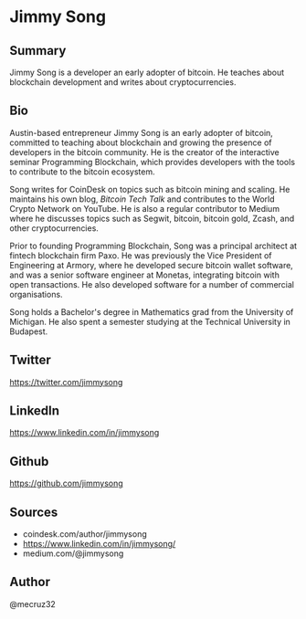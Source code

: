 # Jimmy Song

## Summary
Jimmy Song is a developer an early adopter of bitcoin. He teaches about blockchain development and writes about cryptocurrencies.

## Bio
Austin-based entrepreneur Jimmy Song is an early adopter of bitcoin, committed to teaching about blockchain and growing the presence of developers in the bitcoin community. He is the creator of the interactive seminar Programming Blockchain, which provides developers with the tools to contribute to the bitcoin ecosystem. 

Song writes for CoinDesk on topics such as bitcoin mining and scaling. He maintains his own blog, *Bitcoin Tech Talk* and contributes to the World Crypto Network on YouTube. He is also a regular contributor to Medium where he discusses topics such as Segwit, bitcoin, bitcoin gold, Zcash, and other cryptocurrencies.

Prior to founding Programming Blockchain, Song was a principal architect at fintech blockchain firm Paxo. He was previously the Vice President of Engineering at Armory, where he developed secure bitcoin wallet software, and was a senior software engineer at Monetas, integrating bitcoin with open transactions. He also developed software for a number of commercial organisations.

Song holds a Bachelor's degree in Mathematics grad from the University of Michigan. He also spent a semester studying at the Technical University in Budapest. 

## Twitter
https://twitter.com/jimmysong

## LinkedIn
https://www.linkedin.com/in/jimmysong

## Github
https://github.com/jimmysong

## Sources
- coindesk.com/author/jimmysong
- https://www.linkedin.com/in/jimmysong/
- medium.com/@jimmysong

## Author
@mecruz32
